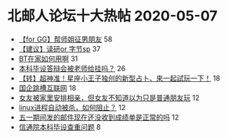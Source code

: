 # 北邮人论坛十大热帖 2020-05-07

- [【for GG】帮师姐征男朋友](https://bbs.byr.cn/article/Friends/1959321) 58
- [【建议】读研or 字节sp](https://bbs.byr.cn/article/Job/2087687) 37
- [BT在家如何用啊](https://bbs.byr.cn/article/Talking/6194872) 31
- [本科毕设答辩会被老师给挂吗？](https://bbs.byr.cn/article/Paper/40219) 26
- [【转】超神准！星座小王子独创的新型占卜、來一起試玩一下！](https://bbs.byr.cn/article/Constellations/326533) 18
- [国企跳槽互联网](https://bbs.byr.cn/article/WorkLife/1144595) 18
- [女友被家里安排相亲，但女友不知道以为只是普通朋友玩](https://bbs.byr.cn/article/Feeling/3144940) 12
- [linux进程自动被杀，如何阻止？](https://bbs.byr.cn/article/Python/25086) 12
- [五一期间发的邮件现在还没收到成绩单是正常的吗](https://bbs.byr.cn/article/AimGraduate/1187591) 12
- [信通院本科毕设查重问题](https://bbs.byr.cn/article/StudyShare/196678) 8


